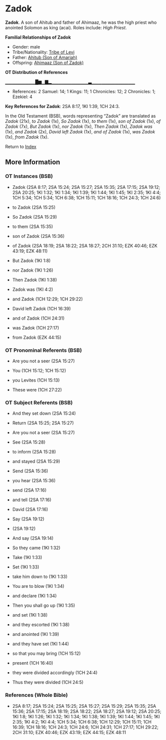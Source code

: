 # Zadok
**Zadok**. 
A son of Ahitub and father of Ahimaaz, he was the high priest who anointed Solomon as king (acai). 
Roles include: 
_High Priest_. 




**Familial Relationships of Zadok**


* Gender: male
* Tribe/Nationality: [Tribe of Levi](../../../groups/md/acai/Levi.md)
* Father: [Ahitub (Son of Amariah)](Ahitub.2.md)
* Offspring: [Ahimaaz (Son of Zadok)](Ahimaaz.2.md)


**OT Distribution of References**

▁▁▁▁▁▁▁▁▁█▆▁▇▂▁▁▁▁▁▁▁▁▁▁▁▃▁▁▁▁▁▁▁▁▁▁▁▁▁
* References: 2 Samuel: 14; 1 Kings: 11; 1 Chronicles: 12; 2 Chronicles: 1; Ezekiel: 4



**Key References for Zadok**: 
2SA 8:17, 1KI 1:39, 1CH 24:3. 


In the Old Testament (BSB), words representing “Zadok” are translated as 
*Zadok* (21x), *to Zadok* (1x), *So Zadok* (1x), *to them* (1x), *son of Zadok* (1x), *of Zadok* (7x), *But Zadok* (1x), *nor Zadok* (1x), *Then Zadok* (1x), *Zadok was* (1x), *and Zadok* (2x), *David left Zadok* (1x), *and of Zadok* (1x), *was Zadok* (1x), *from Zadok* (1x). 




Return to [Index](00-Index.md)

## More Information

### OT Instances (BSB)

* Zadok (2SA 8:17; 2SA 15:24; 2SA 15:27; 2SA 15:35; 2SA 17:15; 2SA 19:12; 2SA 20:25; 1KI 1:32; 1KI 1:34; 1KI 1:39; 1KI 1:44; 1KI 1:45; 1KI 2:35; 1KI 4:4; 1CH 5:34; 1CH 5:34; 1CH 6:38; 1CH 15:11; 1CH 18:16; 1CH 24:3; 1CH 24:6)

* to Zadok (2SA 15:25)

* So Zadok (2SA 15:29)

* to them (2SA 15:35)

* son of Zadok (2SA 15:36)

* of Zadok (2SA 18:19; 2SA 18:22; 2SA 18:27; 2CH 31:10; EZK 40:46; EZK 43:19; EZK 48:11)

* But Zadok (1KI 1:8)

* nor Zadok (1KI 1:26)

* Then Zadok (1KI 1:38)

* Zadok was (1KI 4:2)

* and Zadok (1CH 12:29; 1CH 29:22)

* David left Zadok (1CH 16:39)

* and of Zadok (1CH 24:31)

* was Zadok (1CH 27:17)

* from Zadok (EZK 44:15)



### OT Pronominal Referents (BSB)

* Are you not a seer (2SA 15:27)

* You (1CH 15:12; 1CH 15:12)

* you Levites (1CH 15:13)

* These were (1CH 27:22)



### OT Subject Referents (BSB)

* And they set down (2SA 15:24)

* Return (2SA 15:25; 2SA 15:27)

* Are you not a seer (2SA 15:27)

* See (2SA 15:28)

* to inform (2SA 15:28)

* and stayed (2SA 15:29)

* Send (2SA 15:36)

* you hear (2SA 15:36)

* send (2SA 17:16)

* and tell (2SA 17:16)

* David (2SA 17:16)

* Say (2SA 19:12)

*  (2SA 19:12)

* And say (2SA 19:14)

* So they came (1KI 1:32)

* Take (1KI 1:33)

* Set (1KI 1:33)

* take him down to (1KI 1:33)

* You are to blow (1KI 1:34)

* and declare (1KI 1:34)

* Then you shall go up (1KI 1:35)

* and set (1KI 1:38)

* and they escorted (1KI 1:38)

* and anointed (1KI 1:39)

* and they have set (1KI 1:44)

* so that you may bring (1CH 15:12)

* present (1CH 16:40)

* they were divided accordingly (1CH 24:4)

* Thus they were divided (1CH 24:5)



### References (Whole Bible)

* 2SA 8:17; 2SA 15:24; 2SA 15:25; 2SA 15:27; 2SA 15:29; 2SA 15:35; 2SA 15:36; 2SA 17:15; 2SA 18:19; 2SA 18:22; 2SA 18:27; 2SA 19:12; 2SA 20:25; 1KI 1:8; 1KI 1:26; 1KI 1:32; 1KI 1:34; 1KI 1:38; 1KI 1:39; 1KI 1:44; 1KI 1:45; 1KI 2:35; 1KI 4:2; 1KI 4:4; 1CH 5:34; 1CH 6:38; 1CH 12:29; 1CH 15:11; 1CH 16:39; 1CH 18:16; 1CH 24:3; 1CH 24:6; 1CH 24:31; 1CH 27:17; 1CH 29:22; 2CH 31:10; EZK 40:46; EZK 43:19; EZK 44:15; EZK 48:11



